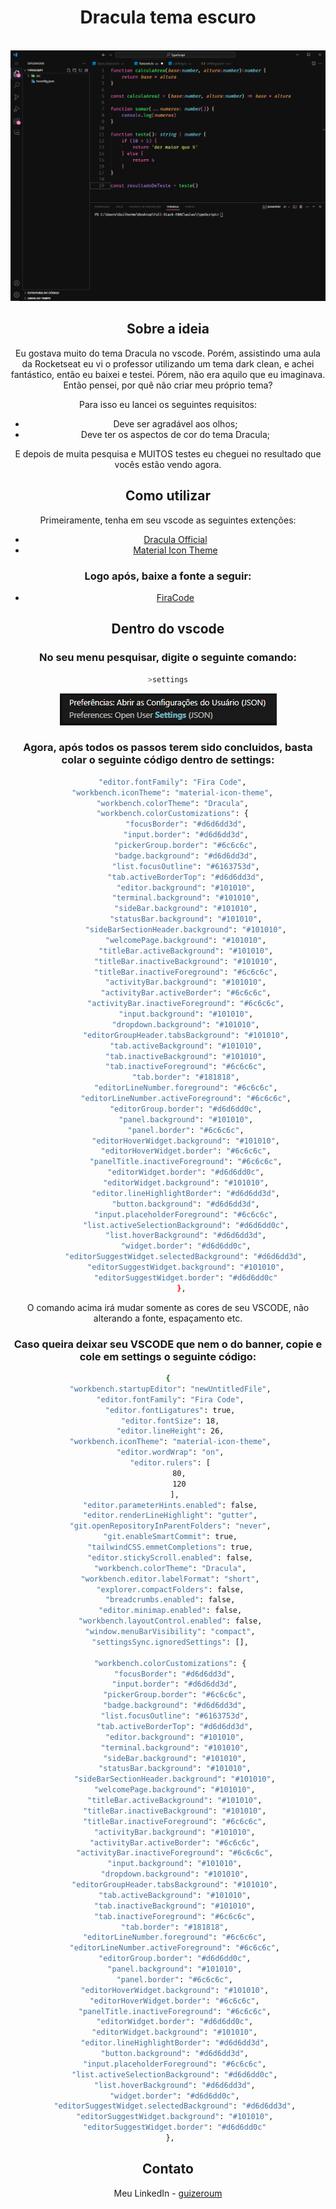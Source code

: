 <!-- imagem -->
<h1 align="center">Dracula tema escuro</h1>
<br />
<div align="center">
  <a href="https://github.com/othneildrew/Best-README-Template">
    <img src="tela_inicial.png" alt="Logo">
  </a>


<!-- Sobre o projeto -->
## Sobre a ideia

Eu gostava muito do tema Dracula no vscode. Porém, assistindo uma aula da Rocketseat eu vi o professor utilizando um tema dark clean, e achei fantástico, então eu baixei e testei. Pórem, não era aquilo que eu imaginava. Então pensei, por quê não criar meu próprio tema?

Para isso eu lancei os seguintes requisitos:
* Deve ser agradável aos olhos;
* Deve ter os aspectos de cor do tema Dracula;

E depois de muita pesquisa e MUITOS testes eu cheguei no resultado que vocês estão vendo agora.

<!-- como usar -->
## Como utilizar

Primeiramente, tenha em seu vscode as seguintes extenções:
* [Dracula Official](https://marketplace.visualstudio.com/items?itemName=dracula-theme.theme-dracula)
* [Material Icon Theme](https://marketplace.visualstudio.com/items?itemName=PKief.material-icon-theme)

### Logo após, baixe a fonte a seguir:
* [FiraCode](https://github.com/tonsky/FiraCode)

<!-- VSCODE -->
## Dentro do vscode

### No seu menu pesquisar, digite o seguinte comando:
   ```sh
   >settings
   ```
<img src="settings.png" alt="settings">

### Agora, após todos os passos terem sido concluidos, basta colar o seguinte código dentro de settings:
```sh
  "editor.fontFamily": "Fira Code",
  "workbench.iconTheme": "material-icon-theme",
  "workbench.colorTheme": "Dracula",
  "workbench.colorCustomizations": {
        "focusBorder": "#d6d6dd3d",
        "input.border": "#d6d6dd3d",
        "pickerGroup.border": "#6c6c6c",
        "badge.background": "#d6d6dd3d",
        "list.focusOutline": "#6163753d",
        "tab.activeBorderTop": "#d6d6dd3d",
        "editor.background": "#101010",
        "terminal.background": "#101010",
        "sideBar.background": "#101010",
        "statusBar.background": "#101010",
        "sideBarSectionHeader.background": "#101010",
        "welcomePage.background": "#101010",
        "titleBar.activeBackground": "#101010",
        "titleBar.inactiveBackground": "#101010",
        "titleBar.inactiveForeground": "#6c6c6c",
        "activityBar.background": "#101010",
        "activityBar.activeBorder": "#6c6c6c",
        "activityBar.inactiveForeground": "#6c6c6c",
        "input.background": "#101010",
        "dropdown.background": "#101010",
        "editorGroupHeader.tabsBackground": "#101010",
        "tab.activeBackground": "#101010",
        "tab.inactiveBackground": "#101010",
        "tab.inactiveForeground": "#6c6c6c",
        "tab.border": "#181818",
        "editorLineNumber.foreground": "#6c6c6c",
        "editorLineNumber.activeForeground": "#6c6c6c",
        "editorGroup.border": "#d6d6dd0c",
        "panel.background": "#101010",
        "panel.border": "#6c6c6c",
        "editorHoverWidget.background": "#101010",
        "editorHoverWidget.border": "#6c6c6c",
        "panelTitle.inactiveForeground": "#6c6c6c",
        "editorWidget.border": "#d6d6dd0c",
        "editorWidget.background": "#101010",
        "editor.lineHighlightBorder": "#d6d6dd3d",
        "button.background": "#d6d6dd3d",
        "input.placeholderForeground": "#6c6c6c",
        "list.activeSelectionBackground": "#d6d6dd0c",
        "list.hoverBackground": "#d6d6dd3d",
        "widget.border": "#d6d6dd0c",
        "editorSuggestWidget.selectedBackground": "#d6d6dd3d",
        "editorSuggestWidget.background": "#101010",
        "editorSuggestWidget.border": "#d6d6dd0c"
      },
   ```
O comando acima irá mudar somente as cores de seu VSCODE, não alterando a fonte, espaçamento etc.

### Caso queira deixar seu VSCODE que nem o do banner, copie e cole em settings o seguinte código:
   ```sh
   {
    "workbench.startupEditor": "newUntitledFile",
    "editor.fontFamily": "Fira Code",
    "editor.fontLigatures": true,
    "editor.fontSize": 18,
    "editor.lineHeight": 26,
    "workbench.iconTheme": "material-icon-theme",
    "editor.wordWrap": "on",
    "editor.rulers": [
        80,
        120
      ],
    "editor.parameterHints.enabled": false,
    "editor.renderLineHighlight": "gutter",
    "git.openRepositoryInParentFolders": "never",
    "git.enableSmartCommit": true,
    "tailwindCSS.emmetCompletions": true,
    "editor.stickyScroll.enabled": false,
    "workbench.colorTheme": "Dracula",
    "workbench.editor.labelFormat": "short",
    "explorer.compactFolders": false,
    "breadcrumbs.enabled": false,
    "editor.minimap.enabled": false,
    "workbench.layoutControl.enabled": false,
    "window.menuBarVisibility": "compact",
    "settingsSync.ignoredSettings": [],
    
    "workbench.colorCustomizations": {
      "focusBorder": "#d6d6dd3d",
      "input.border": "#d6d6dd3d",
      "pickerGroup.border": "#6c6c6c",
      "badge.background": "#d6d6dd3d",
      "list.focusOutline": "#6163753d",
      "tab.activeBorderTop": "#d6d6dd3d",
      "editor.background": "#101010",
      "terminal.background": "#101010",
      "sideBar.background": "#101010",
      "statusBar.background": "#101010",
      "sideBarSectionHeader.background": "#101010",
      "welcomePage.background": "#101010",
      "titleBar.activeBackground": "#101010",
      "titleBar.inactiveBackground": "#101010",
      "titleBar.inactiveForeground": "#6c6c6c",
      "activityBar.background": "#101010",
      "activityBar.activeBorder": "#6c6c6c",
      "activityBar.inactiveForeground": "#6c6c6c",
      "input.background": "#101010",
      "dropdown.background": "#101010",
      "editorGroupHeader.tabsBackground": "#101010",
      "tab.activeBackground": "#101010",
      "tab.inactiveBackground": "#101010",
      "tab.inactiveForeground": "#6c6c6c",
      "tab.border": "#181818",
      "editorLineNumber.foreground": "#6c6c6c",
      "editorLineNumber.activeForeground": "#6c6c6c",
      "editorGroup.border": "#d6d6dd0c",
      "panel.background": "#101010",
      "panel.border": "#6c6c6c",
      "editorHoverWidget.background": "#101010",
      "editorHoverWidget.border": "#6c6c6c",
      "panelTitle.inactiveForeground": "#6c6c6c",
      "editorWidget.border": "#d6d6dd0c",
      "editorWidget.background": "#101010",
      "editor.lineHighlightBorder": "#d6d6dd3d",
      "button.background": "#d6d6dd3d",
      "input.placeholderForeground": "#6c6c6c",
      "list.activeSelectionBackground": "#d6d6dd0c",
      "list.hoverBackground": "#d6d6dd3d",
      "widget.border": "#d6d6dd0c",
      "editorSuggestWidget.selectedBackground": "#d6d6dd3d",
      "editorSuggestWidget.background": "#101010",
      "editorSuggestWidget.border": "#d6d6dd0c"
    },
   ```

<!-- Contato -->
## Contato

Meu LinkedIn - [guizeroum](https://www.linkedin.com/in/guizeroum/)
